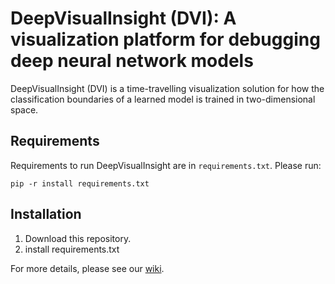 # DeepVisualInsight (DVI): A visualization platform for debugging deep neural network models
DeepVisualInsight (DVI) is a time-travelling visualization solution for how the classification boundaries of a learned model is trained in two-dimensional space.  

## Requirements
Requirements to run DeepVisualInsight are in ```requirements.txt```. Please run:
```
pip -r install requirements.txt
```
## Installation
1. Download this repository.
2. install requirements.txt

For more details, please see our [wiki](https://github.com/xianglinyang/DeepVisualInsight/wiki).
